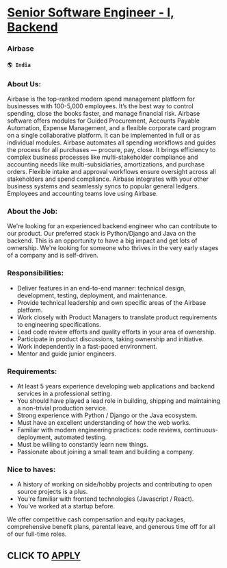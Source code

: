 # [Senior Software Engineer - I, Backend](https://www.remotewlb.com/apply/senior-software-engineer-i-backend-34830)  
### Airbase  
#### `🌎 India`  

### About Us:

Airbase is the top-ranked modern spend management platform for businesses with 100-5,000 employees. It’s the best way to control spending, close the books faster, and manage financial risk. Airbase software offers modules for Guided Procurement, Accounts Payable Automation, Expense Management, and a flexible corporate card program on a single collaborative platform. It can be implemented in full or as individual modules. Airbase automates all spending workflows and guides the process for all purchases — procure, pay, close. It brings efficiency to complex business processes like multi-stakeholder compliance and accounting needs like multi-subsidiaries, amortizations, and purchase orders. Flexible intake and approval workflows ensure oversight across all stakeholders and spend compliance. Airbase integrates with your other business systems and seamlessly syncs to popular general ledgers. Employees and accounting teams love using Airbase.

### About the Job:

We're looking for an experienced backend engineer who can contribute to our product. Our preferred stack is Python/Django and Java on the backend. This is an opportunity to have a big impact and get lots of ownership. We're looking for someone who thrives in the very early stages of a company and is self-driven.

### Responsibilities:

  * Deliver features in an end-to-end manner: technical design, development, testing, deployment, and maintenance.
  * Provide technical leadership and own specific areas of the Airbase platform.
  * Work closely with Product Managers to translate product requirements to engineering specifications.
  * Lead code review efforts and quality efforts in your area of ownership.
  * Participate in product discussions, taking ownership and initiative.
  * Work independently in a fast-paced environment.
  * Mentor and guide junior engineers.

### Requirements:

  * At least 5 years experience developing web applications and backend services in a professional setting.
  * You should have played a lead role in building, shipping and maintaining a non-trivial production service.
  * Strong experience with Python / Django or the Java ecosystem.
  * Must have an excellent understanding of how the web works.
  * Familiar with modern engineering practices: code reviews, continuous-deployment, automated testing.
  * Must be willing to constantly learn new things.
  * Passionate about joining a small team and building a company.

### Nice to haves:

  * A history of working on side/hobby projects and contributing to open source projects is a plus.
  * You're familiar with frontend technologies (Javascript / React).
  * You've worked at a startup before.

We offer competitive cash compensation and equity packages, comprehensive benefit plans, parental leave, and generous time off for all of our full-time roles.

  
## CLICK TO [APPLY](https://www.remotewlb.com/apply/senior-software-engineer-i-backend-34830)

